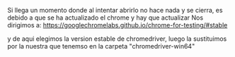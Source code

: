 Si llega un momento donde al intentar abrirlo no hace nada y se cierra, es debido a que se ha actualizado el chrome y hay que actualizar
Nos dirigimos a: https://googlechromelabs.github.io/chrome-for-testing/#stable

y de aqui elegimos la version estable de chromedriver, luego la sustituimos por la nuestra que tenemso en la carpeta "chromedriver-win64"